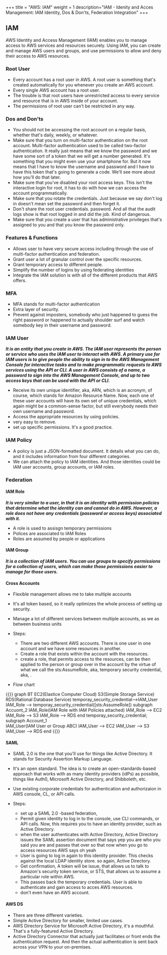 +++
title = "AWS: IAM"
weight = 1
description="IAM - Idenity and Acces Management: IAM Identity, Dos & Don'ts, Federation Integration"
+++


## IAM

AWS Identity and Access Management (IAM) enables you to manage access to AWS services and resources securely. Using IAM, you can create and manage AWS users and groups, and use permissions to allow and deny their access to AWS resources.


### Root User

* Every account has a root user in AWS. A root user is something that's created automatically for you whenever you create an AWS account.
* Every single AWS account has a root user. 
* The trouble is that root users have unrestricted access to every service and resource that is in AWS inside of your account. 
* The permissions of root user can't be restricted in any way. 


### Dos and Don'ts

* You should not be accessing the root account on a regular basis, whether that's daily, weekly, or whatever. 
* Make sure that you turn on multi-factor authentication on the root account. Multi-factor authentication used to be called two-factor authentication. It really just means that we know the password and we have some sort of a token that we will get a number generated. It's something that you might even use your smartphone for. But it now means that I have to know the username and password and I have to have this token that's going to generate a code. We'll see more about how you'll do that later. 
* Make sure that you've disabled your root access keys. This isn't the interactive login for root, it has to do with how we can access the account programmatically. 
* Make sure that you rotate the credentials. Just because we say don't log in doesn't mean set the password and then forget it. 
* Don't share the root user credentials. password. And all that the audit logs show is that root logged in and did the job. Kind of dangerous. 
* Make sure that you create a user that has administrative privileges that's assigned to you and that you know the password only.


### Features & Functions

* Allows user to have very secure access including through the use of multi-factor authentication and federation. 
* Grant user a lot of granular control over the specific resources.
* Grant temporary access to different people. 
* Simplify the number of logins by using federating identities
* Integrate the IAM solution is with all of the different products that AWS offers. 


### MFA

* MFA stands for multi-factor authentication
* Extra layer of security.
* Prevent against imposters, somebody who just happened to guess the right password or happened to actually shoulder surf and watch somebody key in their username and password.


### IAM User

___It is an entity that you create in AWS. The IAM user represents the person or service who uses the IAM user to interact with AWS. A primary use for IAM users is to give people the ability to sign in to the AWS Management Console for interactive tasks and to make programmatic requests to AWS services using the API or CLI. A user in AWS consists of a name, a password to sign into the AWS Management Console, and up to two access keys that can be used with the API or CLI.___

* Receive its own unique identifier, aka, ARN, which is an acronym, of course, which stands for Amazon Resource Name. Now, each one of these user accounts will have its own set of unique credentials, which again might be a common-sense factor, but still everybody needs their own username and password.
* Access the appropriate resources by using policies. 
* very easy to remove.
* set up specific permissions. It's a good practice.

### IAM Policy



* A policy is just a JSON-formatted document. It details what you can do, and it includes information from four different categories. 
* We can attach the policy to IAM identities. And those identities could be IAM user accounts, group accounts, or IAM roles.


### Federation

#### IAM Role

___It is very similar to a user, in that it is an identity with permission policies that determine what the identity can and cannot do in AWS. However, a role does not have any credentials (password or access keys) associated with it.___

* A role is used to assisgn temporary permissions
* Polices are associated to IAM Roles
* Roles are assumed by people or applications

#### IAM Group

___It is a collection of IAM users. You can use groups to specify permissions for a collection of users, which can make those permissions easier to manage for those users.___


#### Cross Accounts

* Flexible management allows me to take multiple accounts

* It's all token based, so it really optimizes the whole process of setting up security. 

* Manage a lot of different services between multiple accounts, as we as between business units

* Steps:
    * There are two different AWS accounts. There is one user in one account and we have some resources in another. 
    * Create a role that exists within the account with the resources.
    * create a role, that permits access to the resources, can be then applied to the person or group over in the account by the virtue of what we call the sts:AssumeRole, aka, temporary security credential, aka, .

* Flow chart

{{<mermaid>}}
graph BT
    EC2(Elastice Computer Cloud)
    S3(Simple Storage Service)
    RDS(Rational Database Service)
    temporay_security_credential-->IAM_User
    IAM_Role --> temporay_security_credential([sts:AssumeRole])
    subgraph Accuont_2 
        IAM_Role(IAM Role with IAM Policies attached)
        IAM_Role --> EC2
        IAM_Role --> S3
        IAM_Role --> RDS
    end
   temporay_security_credential;
   subgraph Account_1     
        IAM_User(IAM User or Group ABC)
        IAM_User --> EC2
        IAM_User --> S3
        IAM_User --> RDS
    end 
{{</mermaid >}}




#### SAML

* SAML 2.0 is the one that you'll use for things like Active Directory. It stands for Security Assertion Markup Language. 

* It's an open standard. The idea is to create an open-standards-based approach that works with as many identity providers (idPs) as possible, things like Auth0, Microsoft Active Directory, and Shibboleth, etc. 

* Use existing corporate credentials for authentication and authorizaion in AWS console, CL, or API calls.

* Steps:

    * set up a SAML 2.0 -based federation,
    * Permit given identity to log in to the console, use CLI commands, or API calls. Now, this requires you to have an identity provider, such as Active Directory. 
    * when the user authenticates with Active Directory, Active Directory issues the SAML assertion document that says yep you are who you said you are and passes that over so that now when you go to access resources AWS says oh yeah
    * User is going to log in again to this identity provider. This checks against the local LDAP identity store. so again, Active Directory. 
    * Get confirmation, A token will be issue, that allows us to talk to Amazon's security token service, or STS, that allows us to assume a particular role within AWS. 
    * This passes back the temporary credentials. User is able to authenticate and gain access to acces AWS resources.
    * don't even have an AWS account.

#### AWS DS

* There are three different varieties. 
* Simple Active Directory for smaller, limited use cases.
* AWS Directory Service for Microsoft Active Directory, it's a mouthful. That's a fully-featured Active Directory. 
* Active Directory Connector that actually just facilitates or front ends the authentication request. And then the actual authentication is sent back across your VPN to your on-premises.




